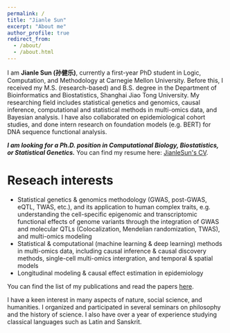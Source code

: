 ```yaml
---
permalink: /
title: "Jianle Sun"
excerpt: "About me"
author_profile: true
redirect_from: 
  - /about/
  - /about.html
---
```


I am **Jianle Sun (孙健乐)**, currently a first-year PhD student in Logic, Computation, and Methodology at Carnegie Mellon University. Before this, I received my M.S. (research-based) and B.S. degree in the Department of Bioinformatics and Biostatistics, Shanghai Jiao Tong University. My researching field includes statistical genetics and genomics, causal inference, computational and statistical methods in multi-omics data, and Bayesian analysis. I have also collaborated on epidemiological cohort studies, and done intern research on foundation models (e.g. BERT) for DNA sequence functional analysis. 

***I am looking for a Ph.D. position in Computational Biology, Biostatistics, or Statistical Genetics.*** You can find my resume here: [JianleSun's CV](../files/CV_JianleSun.pdf).

Reseach interests
======
* Statistical genetics & genomics methodology (GWAS, post-GWAS, eQTL, TWAS, etc.), and its application to human complex traits, e.g. understanding the cell-specific epigenomic and transcriptomic functional effects of genome variants through the integration of GWAS and molecular QTLs (Colocalization, Mendelian randomization, TWAS), and multi-omics modeling <br>
* Statistical & computational (machine learning & deep learning) methods in multi-omics data, including causal inference & causal discovery methods, single-cell multi-omics intergration, and temporal & spatial models <br>
* Longitudinal modeling & causal effect estimation in epidemiology

You can find the list of my publications and read the papers [here](https://sjl-sjtu.github.io/publications/).

I have a keen interest in many aspects of nature, social science, and humanities. I organized and participated in several seminars on philosophy and the history of science. I also have over a year of experience studying classical languages such as Latin and Sanskrit.

